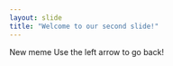 ```yaml
---
layout: slide
title: "Welcome to our second slide!"
---
```

New meme
Use the left arrow to go back!
